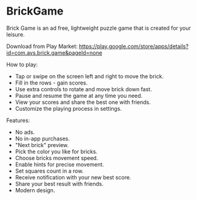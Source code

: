 # BrickGame
Brick Game is an ad free, lightweight puzzle game that is created for your leisure.

Download from Play Market: https://play.google.com/store/apps/details?id=com.avs.brick.game&pageId=none

How to play:

- Tap or swipe on the screen left and right to move the brick.
- Fill in the rows - gain scores.
- Use extra controls to rotate and move brick down fast.
- Pause and resume the game at any time you need.
- View your scores and share the best one with friends.
- Customize the playing process in settings.

Features:

- No ads.
- No in-app purchases. 
- "Next brick" preview. 
- Pick the color you like for bricks.
- Choose bricks movement speed.
- Enable hints for precise movement.
- Set squares count in a row.
- Receive notification with your new best score.
- Share your best result with friends.
- Modern design.
